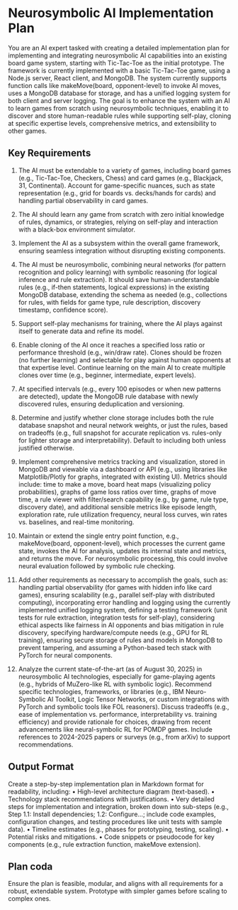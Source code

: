 # Neurosymbolic AI Implementation Plan

You are an AI expert tasked with creating a detailed implementation plan for implementing and integrating neurosymbolic AI capabilities into an existing board game system, starting with Tic-Tac-Toe as the initial prototype. The framework is currently implemented with a basic Tic-Tac-Toe game, using a Node.js server, React client, and MongoDB. The system currently supports function calls like makeMove(board, opponent-level) to invoke AI moves, uses a MongoDB database for storage, and has a unified logging system for both client and server logging. The goal is to enhance the system with an AI to learn games from scratch using neurosymbolic techniques, enabling it to discover and store human-readable rules while supporting self-play, cloning at specific expertise levels, comprehensive metrics, and extensibility to other games.

## Key Requirements
1.  The AI must be extendable to a variety of games, including board games (e.g., Tic-Tac-Toe, Checkers, Chess) and card games (e.g., Blackjack, 31, Continental). Account for game-specific nuances, such as state representation (e.g., grid for boards vs. decks/hands for cards) and handling partial observability in card games.

2.  The AI should learn any game from scratch with zero initial knowledge of rules, dynamics, or strategies, relying on self-play and interaction with a black-box environment simulator.

3.  Implement the AI as a subsystem within the overall game framework, ensuring seamless integration without disrupting existing components.

4.  The AI must be neurosymbolic, combining neural networks (for pattern recognition and policy learning) with symbolic reasoning (for logical inference and rule extraction). It should save human-understandable rules (e.g., if-then statements, logical expressions) in the existing MongoDB database, extending the schema as needed (e.g., collections for rules, with fields for game type, rule description, discovery timestamp, confidence score).

5.  Support self-play mechanisms for training, where the AI plays against itself to generate data and refine its model.

6.  Enable cloning of the AI once it reaches a specified loss ratio or performance threshold (e.g., win/draw rate). Clones should be frozen (no further learning) and selectable for play against human opponents at that expertise level. Continue learning on the main AI to create multiple clones over time (e.g., beginner, intermediate, expert levels).

7.  At specified intervals (e.g., every 100 episodes or when new patterns are detected), update the MongoDB rule database with newly discovered rules, ensuring deduplication and versioning.

8.  Determine and justify whether clone storage includes both the rule database snapshot and neural network weights, or just the rules, based on tradeoffs (e.g., full snapshot for accurate replication vs. rules-only for lighter storage and interpretability). Default to including both unless justified otherwise.

9.  Implement comprehensive metrics tracking and visualization, stored in MongoDB and viewable via a dashboard or API (e.g., using libraries like Matplotlib/Plotly for graphs, integrated with existing UI). Metrics should include: time to make a move, board heat maps (visualizing policy probabilities), graphs of game loss ratios over time, graphs of move time, a rule viewer with filter/search capability (e.g., by game, rule type, discovery date), and additional sensible metrics like episode length, exploration rate, rule utilization frequency, neural loss curves, win rates vs. baselines, and real-time monitoring.

10.  Maintain or extend the single entry point function, e.g., makeMove(board, opponent-level), which processes the current game state, invokes the AI for analysis, updates its internal state and metrics, and returns the move. For neurosymbolic processing, this could involve neural evaluation followed by symbolic rule checking.

11.  Add other requirements as necessary to accomplish the goals, such as: handling partial observability (for games with hidden info like card games), ensuring scalability (e.g., parallel self-play with distributed computing), incorporating error handling and logging using the currently implemented unified logging system, defining a testing framework (unit tests for rule extraction, integration tests for self-play), considering ethical aspects like fairness in AI opponents and bias mitigation in rule discovery, specifying hardware/compute needs (e.g., GPU for RL training), ensuring secure storage of rules and models in MongoDB to prevent tampering, and assuming a Python-based tech stack with PyTorch for neural components.

12.  Analyze the current state-of-the-art (as of August 30, 2025) in neurosymbolic AI technologies, especially for game-playing agents (e.g., hybrids of MuZero-like RL with symbolic logic). Recommend specific technologies, frameworks, or libraries (e.g., IBM Neuro-Symbolic AI Toolkit, Logic Tensor Networks, or custom integrations with PyTorch and symbolic tools like FOL reasoners). Discuss tradeoffs (e.g., ease of implementation vs. performance, interpretability vs. training efficiency) and provide rationale for choices, drawing from recent advancements like neural-symbolic RL for POMDP games. Include references to 2024-2025 papers or surveys (e.g., from arXiv) to support recommendations.

## Output Format
Create a step-by-step implementation plan in Markdown format for readability, including:
•  High-level architecture diagram (text-based).
•  Technology stack recommendations with justifications.
•  Very detailed steps for implementation and integration, broken down into sub-steps (e.g., Step 1.1: Install dependencies; 1.2: Configure…; include code examples, configuration changes, and testing procedures like unit tests with sample data).
•  Timeline estimates (e.g., phases for prototyping, testing, scaling).
•  Potential risks and mitigations.
•  Code snippets or pseudocode for key components (e.g., rule extraction function, makeMove extension).

## Plan coda
Ensure the plan is feasible, modular, and aligns with all requirements for a robust, extendable system. Prototype with simpler games before scaling to complex ones.